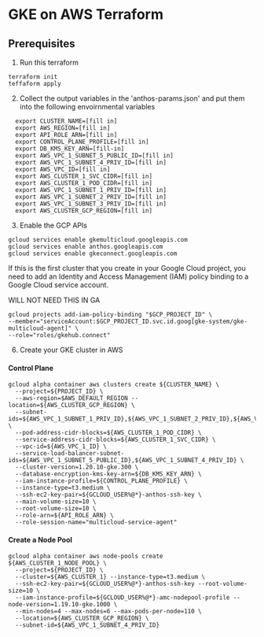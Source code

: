 # GKE on AWS Terraform

## Prerequisites

1. Run  this terraform
```
terraform init
teffaform apply
```

2. Collect the output variables in the 'anthos-params.json' and put them into the following envoirnmental variables
```
  export CLUSTER_NAME=[fill in]
  export AWS_REGION=[fill in]
  export API_ROLE_ARN=[fill in]
  export CONTROL_PLANE_PROFILE=[fill in]
  export DB_KMS_KEY_ARN=[fill-in]
  export AWS_VPC_1_SUBNET_5_PUBLIC_ID=[fill in]
  export AWS_VPC_1_SUBNET_4_PRIV_ID=[fill in]
  export AWS_VPC_ID=[fill in]
  export AWS_CLUSTER_1_SVC_CIDR=[fill in]
  export AWS_CLUSTER_1_POD_CIDR=[fill in]
  export AWS_VPC_1_SUBNET_1_PRIV_ID=[fill in]
  export AWS_VPC_1_SUBNET_2_PRIV_ID=[fill in]
  export AWS_VPC_1_SUBNET_3_PRIV_ID=[fill in]
  export AWS_CLUSTER_GCP_REGION=[fill in]
  ```

 3. Enable the GCP APIs
 ```
gcloud services enable gkemulticloud.googleapis.com
gcloud services enable anthos.googleapis.com
gcloud services enable gkeconnect.googleapis.com
```

If this is the first cluster that you create in your Google Cloud project, you need to add an Identity and Access Management (IAM) policy binding to a Google Cloud service account.

 WILL NOT NEED THIS IN GA

```
gcloud projects add-iam-policy-binding "$GCP_PROJECT_ID" \
--member="serviceAccount:$GCP_PROJECT_ID.svc.id.goog[gke-system/gke-multicloud-agent]" \
--role="roles/gkehub.connect"
```




6. Create your GKE cluster in AWS

#### Control Plane


```
gcloud alpha container aws clusters create ${CLUSTER_NAME} \
  --project=${PROJECT_ID} \
  --aws-region=$AWS_DEFAULT_REGION --location=${AWS_CLUSTER_GCP_REGION} \
  --subnet-ids=${AWS_VPC_1_SUBNET_1_PRIV_ID},${AWS_VPC_1_SUBNET_2_PRIV_ID},${AWS_VPC_1_SUBNET_3_PRIV_ID} \
  --pod-address-cidr-blocks=${AWS_CLUSTER_1_POD_CIDR} \
  --service-address-cidr-blocks=${AWS_CLUSTER_1_SVC_CIDR} \
  --vpc-id=${AWS_VPC_1_ID} \
  --service-load-balancer-subnet-ids=${AWS_VPC_1_SUBNET_5_PUBLIC_ID},${AWS_VPC_1_SUBNET_4_PRIV_ID} \
  --cluster-version=1.20.10-gke.300 \
  --database-encryption-kms-key-arn=${DB_KMS_KEY_ARN} \
  --iam-instance-profile=${CONTROL_PLANE_PROFILE} \
  --instance-type=t3.medium \
  --ssh-ec2-key-pair=${GCLOUD_USER%@*}-anthos-ssh-key \
  --main-volume-size=10 \
  --root-volume-size=10 \
  --role-arn=${API_ROLE_ARN} \
  --role-session-name="multicloud-service-agent"
```
#### Create a Node Pool

```
gcloud alpha container aws node-pools create ${AWS_CLUSTER_1_NODE_POOL} \
  --project=${PROJECT_ID} \
  --cluster=${AWS_CLUSTER_1} --instance-type=t3.medium \
  --ssh-ec2-key-pair=${GCLOUD_USER%@*}-anthos-ssh-key --root-volume-size=10 \
  --iam-instance-profile=${GCLOUD_USER%@*}-amc-nodepool-profile --node-version=1.19.10-gke.1000 \
  --min-nodes=4 --max-nodes=6 --max-pods-per-node=110 \
  --location=${AWS_CLUSTER_GCP_REGION} \
  --subnet-id=${AWS_VPC_1_SUBNET_4_PRIV_ID}
```